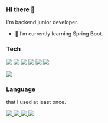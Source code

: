 ### Hi there 👋
I'm backend junior developer.
- 🌱 I’m currently learning Spring Boot.

### Tech
<!--<a href="버튼을 눌렀을 때 이동할 링크" target="_blank"><img src="https://img.shields.io/badge/뱃지레이블-배경색?style=뱃지모양&logo=로고&logoColor=로고색상"/></a>-->
<a href="버튼을 눌렀을 때 이동할 링크" target="_blank"><img src="https://img.shields.io/badge/Spring boot-6DB33F?style=flat-square&logo=Spring boot&logoColor=white"></a>
    <img src="https://img.shields.io/badge/Docker-2496ED?style=flat-square&logo=Docker&logoColor=white">
    <img src="https://img.shields.io/badge/Jenkins-D24939?style=flat-square&logo=Jenkins&logoColor=white">
    <img src="https://img.shields.io/badge/Redis-DC382D?style=flat-square&logo=Redis&logoColor=white">
    <img src="https://img.shields.io/badge/MySQL-4479A1?style=flat-square&logo=MySQL&logoColor=white">
    <img src="https://img.shields.io/badge/JUint5-25A162?style=flat-square&logo=JUnit5&logoColor=white">

<a href="버튼을 눌렀을 때 이동할 링크" target="_blank"><img src="https://img.shields.io/badge/AWS-FF9900?style=flat-square&logo=Amazon AWS&logoColor=white"></a>
<!--<img src="https://img.shields.io/badge/Amazon EC2-FF9900?style=flat-square&logo=Amazon EC2&logoColor=white">
    <img src="https://img.shields.io/badge/Amazon RDS-FF9900?style=flat-square&logo=Amazon RDS&logoColor=white">
    <img src="https://img.shields.io/badge/Amazon S3-FF9900?style=flat-square&logo=Amazon S3&logoColor=white">-->

### Language 
that I used at least once.

<a href="버튼을 눌렀을 때 이동할 링크" target="_blank"> <img src="https://img.shields.io/badge/Java-D24939?style=flat-square&logo=java&logoColor=white"> </a>
<a href="버튼을 눌렀을 때 이동할 링크" target="_blank"> <img src="https://img.shields.io/badge/Python-3776AB?style=flat-square&logo=python&logoColor=white"> </a>
<a href="버튼을 눌렀을 때 이동할 링크" target="_blank"> <img src="https://img.shields.io/badge/SQL-4479A1?style=flat-square&logo=SQL&logoColor=white"> </a>
<a href="버튼을 눌렀을 때 이동할 링크" target="_blank"> <img src="https://img.shields.io/badge/Kotlin-7F52FF?style=flat-square&logo=Kotlin&logoColor=white"> </a>


<!--
**jeeheaG/jeeheaG** is a ✨ _special_ ✨ repository because its `README.md` (this file) appears on your GitHub profile.

Here are some ideas to get you started:

- 🔭 I’m currently working on ...
- 🌱 I’m currently learning ...
- 👯 I’m looking to collaborate on ...
- 🤔 I’m looking for help with ...
- 💬 Ask me about ...
- 📫 How to reach me: ...
- 😄 Pronouns: ...
- ⚡ Fun fact: ...



![jeehea's GitHub stats](https://github-readme-stats.vercel.app/api?username=jeeheaG&show_icons=true&theme=radical)
-->

